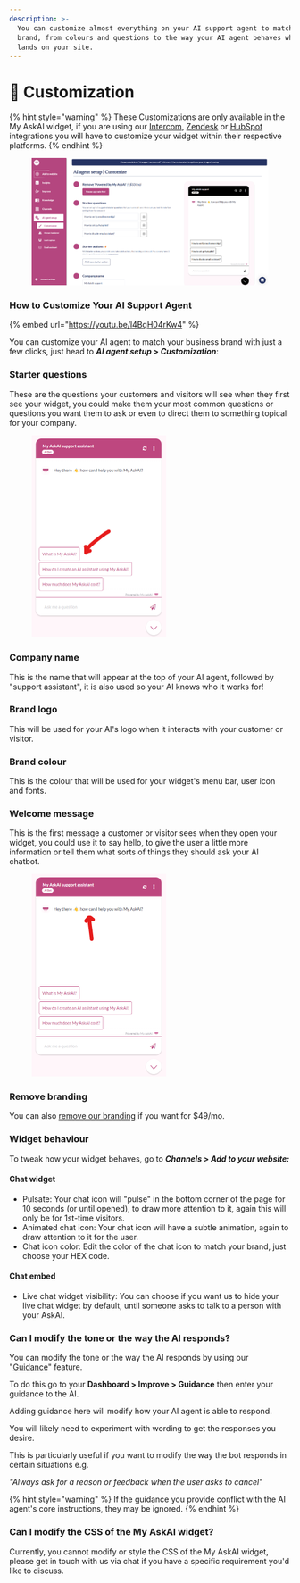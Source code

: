 ```yaml
---
description: >-
  You can customize almost everything on your AI support agent to match your
  brand, from colours and questions to the way your AI agent behaves when a user
  lands on your site.
---
```


# 🎨 Customization

{% hint style="warning" %}
These Customizations are only available in the My AskAI widget, if you are using our [Intercom](channels/intercom/), [Zendesk](channels/zendesk/zendesk-messaging.md) or [HubSpot](channels/hubspot.md) integrations you will have to customize your widget within their respective platforms.
{% endhint %}

<figure><img src="../.gitbook/assets/image (459).png" alt=""><figcaption></figcaption></figure>

### How to Customize Your AI Support Agent

{% embed url="https://youtu.be/l4BqH04rKw4" %}

You can customize your AI agent to match your business brand with just a few clicks, just head to _**AI agent setup > Customization**_:

### Starter questions

These are the questions your customers and visitors will see when they first see your widget, you could make them your most common questions or questions you want them to ask or even to direct them to something topical for your company.

<figure><img src="../.gitbook/assets/image (217).png" alt="" width="241"><figcaption></figcaption></figure>

### Company name

This is the name that will appear at the top of your AI agent, followed by "support assistant", it is also used so your AI knows who it works for!

### Brand logo

This will be used for your AI's logo when it interacts with your customer or visitor.

### Brand colour

This is the colour that will be used for your widget's menu bar, user icon and fonts.

### Welcome message

This is the first message a customer or visitor sees when they open your widget, you could use it to say hello, to give the user a little more information or tell them what sorts of things they should ask your AI chatbot.

<figure><img src="../.gitbook/assets/image (218).png" alt="" width="241"><figcaption></figcaption></figure>

### Remove branding

You can also [remove our branding](remove-branding.md) if you want for $49/mo.

### Widget behaviour

To tweak how your widget behaves, go to _**Channels > Add to your website:**_

#### Chat widget

* Pulsate: Your chat icon will "pulse" in the bottom corner of the page for 10 seconds (or until opened), to draw more attention to it, again this will only be for 1st-time visitors.
* Animated chat icon: Your chat icon will have a subtle animation, again to draw attention to it for the user.
* Chat icon color: Edit the color of the chat icon to match your brand, just choose your HEX code.&#x20;

#### Chat embed

* Live chat widget visibility: You can choose if you want us to hide your live chat widget by default, until someone asks to talk to a person with your AskAI.

### Can I modify the tone or the way the AI responds?

You can modify the tone or the way the AI responds by using our "[Guidance](guidance.md)" feature.

To do this go to your **Dashboard > Improve > Guidance** then enter your guidance to the AI.

Adding guidance here will modify how your AI agent is able to respond.

You will likely need to experiment with wording to get the responses you desire.

This is particularly useful if you want to modify the way the bot responds in certain situations e.g.

_"Always ask for a reason or feedback when the user asks to cancel"_

{% hint style="warning" %}
If the guidance you provide conflict with the AI agent's core instructions, they may be ignored.
{% endhint %}

### Can I modify the CSS of the My AskAI widget?

Currently, you cannot modify or style the CSS of the My AskAI widget, please get in touch with us via chat if you have a specific requirement you'd like to discuss.
